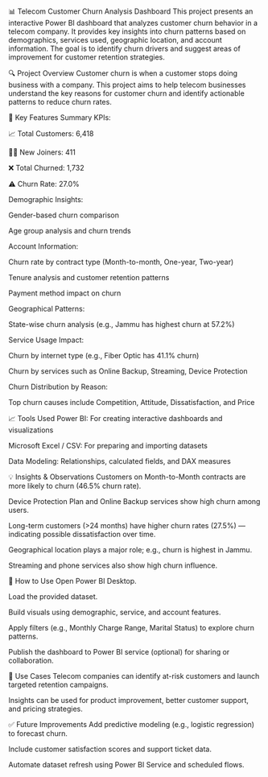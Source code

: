📊 Telecom Customer Churn Analysis Dashboard
This project presents an interactive Power BI dashboard that analyzes customer churn behavior in a telecom company. It provides key insights into churn patterns based on demographics, services used, geographic location, and account information. The goal is to identify churn drivers and suggest areas of improvement for customer retention strategies.

🔍 Project Overview
Customer churn is when a customer stops doing business with a company. This project aims to help telecom businesses understand the key reasons for customer churn and identify actionable patterns to reduce churn rates.

📌 Key Features
Summary KPIs:

📈 Total Customers: 6,418

🧍‍♂️ New Joiners: 411

❌ Total Churned: 1,732

⚠️ Churn Rate: 27.0%

Demographic Insights:

Gender-based churn comparison

Age group analysis and churn trends

Account Information:

Churn rate by contract type (Month-to-month, One-year, Two-year)

Tenure analysis and customer retention patterns

Payment method impact on churn

Geographical Patterns:

State-wise churn analysis (e.g., Jammu has highest churn at 57.2%)

Service Usage Impact:

Churn by internet type (e.g., Fiber Optic has 41.1% churn)

Churn by services such as Online Backup, Streaming, Device Protection

Churn Distribution by Reason:

Top churn causes include Competition, Attitude, Dissatisfaction, and Price

📈 Tools Used
Power BI: For creating interactive dashboards and visualizations

Microsoft Excel / CSV: For preparing and importing datasets

Data Modeling: Relationships, calculated fields, and DAX measures

💡 Insights & Observations
Customers on Month-to-Month contracts are more likely to churn (46.5% churn rate).

Device Protection Plan and Online Backup services show high churn among users.

Long-term customers (>24 months) have higher churn rates (27.5%) — indicating possible dissatisfaction over time.

Geographical location plays a major role; e.g., churn is highest in Jammu.

Streaming and phone services also show high churn influence.

🚀 How to Use
Open Power BI Desktop.

Load the provided dataset.

Build visuals using demographic, service, and account features.

Apply filters (e.g., Monthly Charge Range, Marital Status) to explore churn patterns.

Publish the dashboard to Power BI service (optional) for sharing or collaboration.

📌 Use Cases
Telecom companies can identify at-risk customers and launch targeted retention campaigns.

Insights can be used for product improvement, better customer support, and pricing strategies.

✅ Future Improvements
Add predictive modeling (e.g., logistic regression) to forecast churn.

Include customer satisfaction scores and support ticket data.

Automate dataset refresh using Power BI Service and scheduled flows.


